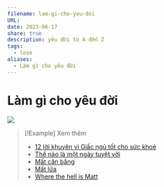 ```yaml
---
filename: lam-gi-cho-yeu-doi
URL: 
date: 2023-06-17
share: true
description: yêu đời từ A đến Z
tags:
  - love
aliases:
  - Làm gì cho yêu đời
---
```


# Làm gì cho yêu đời
![](https://i.imgur.com/gGsdMMt.jpg)

> [!Example] Xem thêm
> - [12 lời khuyên vì Giấc ngủ tốt cho sức khoẻ](./12-loi-khuyen-vi-giac-ngu-tot-cho-suc-khoe.md)
> - [Thế nào là một ngày tuyệt vời](./the-nao-la-mot-ngay-tuyet-voi.md)
> - [Mất cân bằng](./mat-can-bang.md)
> - [Mất lửa](./mat-lua.md)
> - [Where the hell is Matt](./where-the-hell-is-matt.md)
